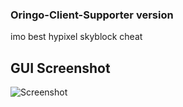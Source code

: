 ### Oringo-Client-Supporter version
imo best hypixel skyblock cheat

## GUI Screenshot
![Screenshot](https://media.discordapp.net/attachments/1011980396042399885/1178311664051953684/image.png?ex=6575af40&is=65633a40&hm=ba0bfd3470af8fc83f3066ac56863dd8e64b3011ccfbe2a90cecfca1a3284616&=&format=webp)
